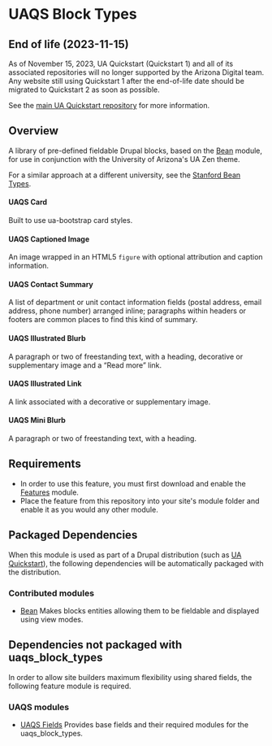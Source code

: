 # UAQS Block Types

## End of life (2023-11-15)

As of November 15, 2023, UA Quickstart (Quickstart 1) and all of its associated repositories will no longer supported by the Arizona Digital team.  Any website still using Quickstart 1 after the end-of-life date should be migrated to Quickstart 2 as soon as possible.

See the [main UA Quickstart repository](https://bitbucket.org/ua_drupal/ua_quickstart/src/7.x-1.x/README.md) for more information.

## Overview

A library of pre-defined fieldable Drupal blocks, based on the [Bean](https://www.drupal.org/project/bean) module, for use in conjunction with the University of Arizona's UA Zen theme.

For a similar approach at a different university, see the [Stanford Bean Types](https://github.com/SU-SWS/stanford_bean_types).

#### UAQS Card

Built to use ua-bootstrap card styles.

#### UAQS Captioned Image

An image wrapped in an HTML5 `figure` with optional attribution and caption information.

#### UAQS Contact Summary

A list of department or unit contact information fields (postal address, email address, phone number) arranged inline; paragraphs within headers or footers are common places to find this kind of summary.

#### UAQS Illustrated Blurb

A paragraph or two of freestanding text, with a heading, decorative or supplementary image and a “Read more” link.

#### UAQS Illustrated Link

A link associated with a decorative or supplementary image.

#### UAQS Mini Blurb

A paragraph or two of freestanding text, with a heading.

## Requirements ##
- In order to use this feature, you must first download and enable the [Features](https://www.drupal.org/project/features) module.
- Place the feature from this repository into your site's module folder and enable it as you would any other module.

## Packaged Dependencies

When this module is used as part of a Drupal distribution (such as [UA
Quickstart](https://bitbucket.org/ua_drupal/ua_quickstart)), the following
dependencies will be automatically packaged with the distribution.


### Contributed modules
- [Bean](https://drupal.org/project/bean) Makes blocks entities allowing them to be fieldable and displayed using view modes.

## Dependencies not packaged with uaqs_block_types

In order to allow site builders maximum flexibility using shared fields, the following feature
module is required.

### UAQS modules
- [UAQS Fields](https://bitbucket.org/ua_drupal/uaqs_fields) Provides base fields and their required modules for the uaqs_block_types.

